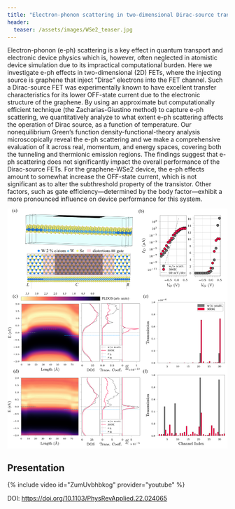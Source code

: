 ```yaml
---
title: "Electron-phonon scattering in two-dimensional Dirac-source transistors"
header:
  teaser: /assets/images/WSe2_teaser.jpg
---
```


Electron-phonon (e-ph) scattering is a key effect in quantum transport and electronic device physics which is, however, often neglected in atomistic device simulation due to its impractical computational burden. Here we investigate e-ph effects in two-dimensional (2D) FETs, where the injecting source is graphene that inject “Dirac” electrons into the FET channel. Such a Dirac-source FET was experimentally known to have excellent transfer characteristics for its lower OFF-state current due to the electronic structure of the graphene. By using an approximate but computationally efficient technique (the Zacharias-Giustino method) to capture e-ph scattering, we quantitatively analyze to what extent e-ph scattering affects the operation of Dirac source, as a function of temperature. Our nonequilibrium Green’s function density-functional-theory analysis microscopically reveal the e-ph scattering and we make a comprehensive evaluation of it across real, momentum, and energy spaces, covering both the tunneling and thermionic emission regions. The findings suggest that e-ph scattering does not significantly impact the overall performance of the Dirac-source FETs. For the graphene-WSe2 device, the e-ph effects amount to somewhat increase the OFF-state current, which is not significant as to alter the subthreshold property of the transistor. Other factors, such as gate efficiency—determined by the body factor—exhibit a more pronounced influence on device performance for this system.

![](/assets/images/WSe2_4.jpg)

## Presentation

{% include video id="ZumUvbhbkog" provider="youtube" %}


DOI: <https://doi.org/10.1103/PhysRevApplied.22.024065>

